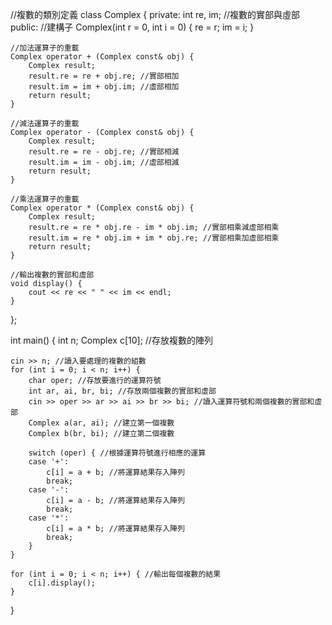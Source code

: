 //複數的類別定義
class Complex {
private:
    int re, im; //複數的實部與虛部
public:
    //建構子
    Complex(int r = 0, int i = 0) {
        re = r;
        im = i;
    }

    //加法運算子的重載
    Complex operator + (Complex const& obj) {
        Complex result;
        result.re = re + obj.re; //實部相加
        result.im = im + obj.im; //虛部相加
        return result;
    }

    //減法運算子的重載
    Complex operator - (Complex const& obj) {
        Complex result;
        result.re = re - obj.re; //實部相減
        result.im = im - obj.im; //虛部相減
        return result;
    }

    //乘法運算子的重載
    Complex operator * (Complex const& obj) {
        Complex result;
        result.re = re * obj.re - im * obj.im; //實部相乘減虛部相乘
        result.im = re * obj.im + im * obj.re; //實部相乘加虛部相乘
        return result;
    }

    //輸出複數的實部和虛部
    void display() {
        cout << re << " " << im << endl;
    }
};

int main()
{
    int n;
    Complex c[10]; //存放複數的陣列

    cin >> n; //讀入要處理的複數的組數
    for (int i = 0; i < n; i++) {
        char oper; //存放要進行的運算符號
        int ar, ai, br, bi; //存放兩個複數的實部和虛部
        cin >> oper >> ar >> ai >> br >> bi; //讀入運算符號和兩個複數的實部和虛部
        Complex a(ar, ai); //建立第一個複數
        Complex b(br, bi); //建立第二個複數

        switch (oper) { //根據運算符號進行相應的運算
        case '+':
            c[i] = a + b; //將運算結果存入陣列
            break;
        case '-':
            c[i] = a - b; //將運算結果存入陣列
            break;
        case '*':
            c[i] = a * b; //將運算結果存入陣列
            break;
        }
    }

    for (int i = 0; i < n; i++) { //輸出每個複數的結果
        c[i].display();
    }
}
